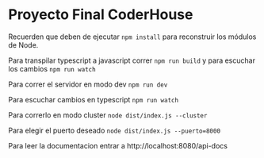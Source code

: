 # Proyecto Final CoderHouse

Recuerden que deben de ejecutar `npm install` para reconstruir los módulos de Node.

Para transpilar typescript a javascript correr `npm run build` y para escuchar los cambios `npm run watch`

Para correr el servidor en modo dev `npm run dev`

Para escuchar cambios en typescript `npm run watch`

Para correrlo en modo cluster `node dist/index.js --cluster`

Para elegir el puerto deseado `node dist/index.js --puerto=8000`

Para leer la documentacion entrar a http://localhost:8080/api-docs
